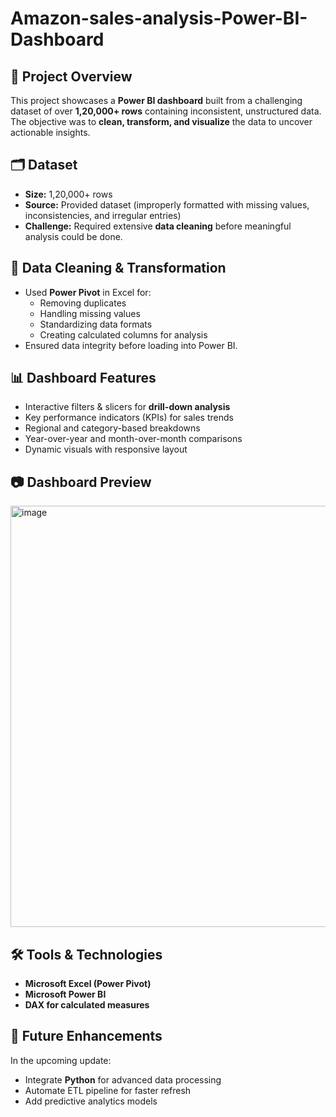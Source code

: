 # Amazon-sales-analysis-Power-BI-Dashboard

## 📌 Project Overview
This project showcases a **Power BI dashboard** built from a challenging dataset of over **1,20,000+ rows** containing inconsistent, unstructured data.  
The objective was to **clean, transform, and visualize** the data to uncover actionable insights.

## 🗂 Dataset
- **Size:** 1,20,000+ rows  
- **Source:** Provided dataset (improperly formatted with missing values, inconsistencies, and irregular entries)  
- **Challenge:** Required extensive **data cleaning** before meaningful analysis could be done.

## 🔄 Data Cleaning & Transformation
- Used **Power Pivot** in Excel for:
  - Removing duplicates
  - Handling missing values
  - Standardizing data formats
  - Creating calculated columns for analysis
- Ensured data integrity before loading into Power BI.

## 📊 Dashboard Features
- Interactive filters & slicers for **drill-down analysis**
- Key performance indicators (KPIs) for sales trends
- Regional and category-based breakdowns
- Year-over-year and month-over-month comparisons
- Dynamic visuals with responsive layout

## 📷 Dashboard Preview
<img width="1371" height="674" alt="image" src="https://github.com/user-attachments/assets/462da647-4809-44e1-80f8-7bff17807e44" />



## 🛠 Tools & Technologies
- **Microsoft Excel (Power Pivot)**
- **Microsoft Power BI**
- **DAX for calculated measures**

## 🚀 Future Enhancements
In the upcoming update:
- Integrate **Python** for advanced data processing
- Automate ETL pipeline for faster refresh
- Add predictive analytics models



